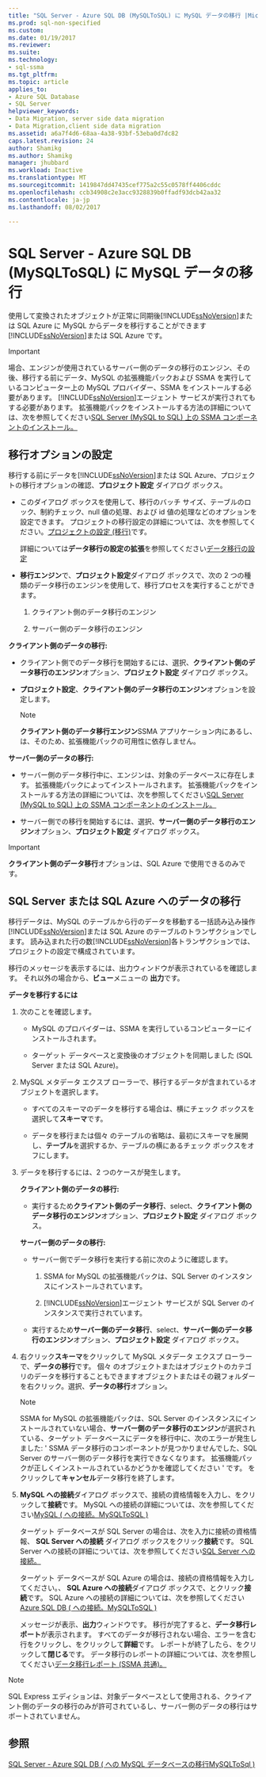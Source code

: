 ```yaml
---
title: "SQL Server - Azure SQL DB (MySQLToSQL) に MySQL データの移行 |Microsoft ドキュメント"
ms.prod: sql-non-specified
ms.custom: 
ms.date: 01/19/2017
ms.reviewer: 
ms.suite: 
ms.technology:
- sql-ssma
ms.tgt_pltfrm: 
ms.topic: article
applies_to:
- Azure SQL Database
- SQL Server
helpviewer_keywords:
- Data Migration, server side data migration
- Data Migration,client side data migration
ms.assetid: a6a7f4d6-68aa-4a38-93bf-53eba0d7dc82
caps.latest.revision: 24
author: Shamikg
ms.author: Shamikg
manager: jhubbard
ms.workload: Inactive
ms.translationtype: MT
ms.sourcegitcommit: 1419847dd47435cef775a2c55c0578ff4406cddc
ms.openlocfilehash: ccb34908c2e3acc9328839b0ffadf93dcb42aa32
ms.contentlocale: ja-jp
ms.lasthandoff: 08/02/2017

---
```

# <a name="migrating-mysql-data-into-sql-server---azure-sql-db-mysqltosql"></a>SQL Server - Azure SQL DB (MySQLToSQL) に MySQL データの移行
使用して変換されたオブジェクトが正常に同期後[!INCLUDE[ssNoVersion](../../includes/ssnoversion_md.md)]または SQL Azure に MySQL からデータを移行することができます[!INCLUDE[ssNoVersion](../../includes/ssnoversion_md.md)]または SQL Azure です。  
  
> [!IMPORTANT]  
> 場合、エンジンが使用されているサーバー側のデータの移行のエンジン、その後、移行する前にデータ、MySQL の拡張機能パックおよび SSMA を実行しているコンピューター上の MySQL プロバイダー、SSMA をインストールする必要があります。 [!INCLUDE[ssNoVersion](../../includes/ssnoversion_md.md)]エージェント サービスが実行されてもする必要があります。 拡張機能パックをインストールする方法の詳細については、次を参照してください[SQL Server (MySQL to SQL) 上の SSMA コンポーネントのインストール。](http://msdn.microsoft.com/en-us/6772d0c5-258f-4d7b-afb0-b5f810e71af1)  
  
## <a name="setting-migration-options"></a>移行オプションの設定  
移行する前にデータを[!INCLUDE[ssNoVersion](../../includes/ssnoversion_md.md)]または SQL Azure、プロジェクトの移行オプションの確認、**プロジェクト設定** ダイアログ ボックス。  
  
-   このダイアログ ボックスを使用して、移行のバッチ サイズ、テーブルのロック、制約チェック、null 値の処理、および id 値の処理などのオプションを設定できます。 プロジェクトの移行設定の詳細については、次を参照してください。[プロジェクトの設定 (移行)](http://msdn.microsoft.com/en-us/2a3cba9e-cd54-4a8b-b858-8fc4cf2580d9)です。  
  
    詳細については**データ移行の設定の拡張**を参照してください[データ移行の設定](http://msdn.microsoft.com/en-us/9c396df4-5676-4f32-9c57-70d4f15f9b7a)  
  
-   **移行エンジン**で、**プロジェクト設定**ダイアログ ボックスで、次の 2 つの種類のデータ移行のエンジンを使用して、移行プロセスを実行することができます。  
  
    1.  クライアント側のデータ移行のエンジン  
  
    2.  サーバー側のデータ移行のエンジン  
  
**クライアント側のデータの移行:**  
  
-   クライアント側でのデータ移行を開始するには、選択、**クライアント側のデータ移行のエンジン**オプション、**プロジェクト設定** ダイアログ ボックス。  
  
-   **プロジェクト設定**、**クライアント側のデータ移行のエンジン**オプションを設定します。  
  
    > [!NOTE]  
    > **クライアント側のデータ移行エンジン**SSMA アプリケーション内にあるし、は、そのため、拡張機能パックの可用性に依存しません。  
  
**サーバー側のデータの移行:**  
  
-   サーバー側のデータ移行中に、エンジンは、対象のデータベースに存在します。 拡張機能パックによってインストールされます。 拡張機能パックをインストールする方法の詳細については、次を参照してください[SQL Server (MySQL to SQL) 上の SSMA コンポーネントのインストール。](http://msdn.microsoft.com/en-us/6772d0c5-258f-4d7b-afb0-b5f810e71af1)  
  
-   サーバー側での移行を開始するには、選択、**サーバー側のデータ移行のエンジン**オプション、**プロジェクト設定** ダイアログ ボックス。  
  
> [!IMPORTANT]  
> **クライアント側のデータ移行**オプションは、SQL Azure で使用できるのみです。  
  
## <a name="migrating-data-to-sql-server-or-sql-azure"></a>SQL Server または SQL Azure へのデータの移行  
移行データは、MySQL のテーブルから行のデータを移動する一括読み込み操作[!INCLUDE[ssNoVersion](../../includes/ssnoversion_md.md)]または SQL Azure のテーブルのトランザクションでします。 読み込まれた行の数[!INCLUDE[ssNoVersion](../../includes/ssnoversion_md.md)]各トランザクションでは、プロジェクトの設定で構成されています。  
  
移行のメッセージを表示するには、出力ウィンドウが表示されているを確認します。 それ以外の場合から、**ビュー**メニューの **出力**です。  
  
**データを移行するには**  
  
1.  次のことを確認します。  
  
    -   MySQL のプロバイダーは、SSMA を実行しているコンピューターにインストールされます。  
  
    -   ターゲット データベースと変換後のオブジェクトを同期しました (SQL Server または SQL Azure)。  
  
2.  MySQL メタデータ エクスプ ローラーで、移行するデータが含まれているオブジェクトを選択します。  
  
    -   すべてのスキーマのデータを移行する場合は、横にチェック ボックスを選択して**スキーマ**です。  
  
    -   データを移行または個々 のテーブルの省略は、最初にスキーマを展開し、**テーブル**を選択するか、テーブルの横にあるチェック ボックスをオフにします。  
  
3.  データを移行するには、2 つのケースが発生します。  
  
    **クライアント側のデータの移行:**  
  
    -   実行するため**クライアント側のデータ移行**、select、**クライアント側のデータ移行のエンジン**オプション、**プロジェクト設定** ダイアログ ボックス。  
  
    **サーバー側のデータの移行:**  
  
    -   サーバー側でデータ移行を実行する前に次のように確認します。  
  
        1.  SSMA for MySQL の拡張機能パックは、SQL Server のインスタンスにインストールされています。  
  
        2.  [!INCLUDE[ssNoVersion](../../includes/ssnoversion_md.md)]エージェント サービスが SQL Server のインスタンスで実行されています。  
  
    -   実行するため**サーバー側のデータ移行**、select、**サーバー側のデータ移行のエンジン**オプション、**プロジェクト設定** ダイアログ ボックス。  
  
4.  右クリック**スキーマ**をクリックして MySQL メタデータ エクスプ ローラーで、**データの移行**です。 個々 のオブジェクトまたはオブジェクトのカテゴリのデータを移行することもできますオブジェクトまたはその親フォルダーを右クリック。選択、**データの移行**オプション。  
  
    > [!NOTE]  
    > SSMA for MySQL の拡張機能パックは、SQL Server のインスタンスにインストールされていない場合、**サーバー側のデータ移行のエンジン**が選択されている、ターゲット データベースにデータを移行中に、次のエラーが発生しました: ' SSMA データ移行のコンポーネントが見つかりませんでした、SQL Server のサーバー側のデータ移行を実行できなくなります。 拡張機能パックが正しくインストールされているかどうかを確認してください ' です。 をクリックして**キャンセル**データ移行を終了します。  
  
5.  **MySQL への接続**ダイアログ ボックスで、接続の資格情報を入力し、をクリックして**接続**です。 MySQL への接続の詳細については、次を参照してください[MySQL &#40; への接続。MySQLToSQL &#41;](../../ssma/mysql/connect-to-mysql-mysqltosql.md)  
  
    ターゲット データベースが SQL Server の場合は、次を入力に接続の資格情報、 **SQL Server への接続** ダイアログ ボックスをクリック**接続**です。 SQL Server への接続の詳細については、次を参照してください[SQL Server への接続。](http://msdn.microsoft.com/en-us/bb8c4bde-cfc2-4636-92ae-5dd24abe9536)  
  
    ターゲット データベースが SQL Azure の場合は、接続の資格情報を入力してください。、 **SQL Azure への接続**ダイアログ ボックスで、とクリック**接続**です。 SQL Azure への接続の詳細については、次を参照してください[Azure SQL DB &#40; への接続。MySQLToSQL &#41;](../../ssma/mysql/connect-to-azure-sql-db-mysqltosql.md)  
  
    メッセージが表示、**出力**ウィンドウです。 移行が完了すると、**データ移行レポート**が表示されます。 すべてのデータが移行されない場合、エラーを含む行をクリックし、をクリックして**詳細**です。 レポートが終了したら、をクリックして**閉じる**です。 データ移行のレポートの詳細については、次を参照してください[データ移行レポート (SSMA 共通)。](http://msdn.microsoft.com/en-us/bbfb9d88-5a98-4980-8d19-c5d78bd0d241)  
  
> [!NOTE]  
> SQL Express エディションは、対象データベースとして使用される、クライアント側のデータの移行のみが許可されているし、サーバー側のデータの移行はサポートされていません。  
  
## <a name="see-also"></a>参照  
[SQL Server - Azure SQL DB &#40; への MySQL データベースの移行MySQLToSql &#41;](../../ssma/mysql/migrating-mysql-databases-to-sql-server-azure-sql-db-mysqltosql.md)  
  

